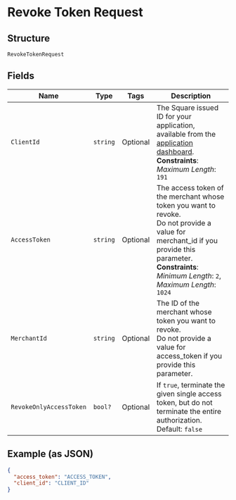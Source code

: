 
# Revoke Token Request

## Structure

`RevokeTokenRequest`

## Fields

| Name | Type | Tags | Description |
|  --- | --- | --- | --- |
| `ClientId` | `string` | Optional | The Square issued ID for your application, available from the<br>[application dashboard](https://connect.squareup.com/apps).<br>**Constraints**: *Maximum Length*: `191` |
| `AccessToken` | `string` | Optional | The access token of the merchant whose token you want to revoke.<br>Do not provide a value for merchant_id if you provide this parameter.<br>**Constraints**: *Minimum Length*: `2`, *Maximum Length*: `1024` |
| `MerchantId` | `string` | Optional | The ID of the merchant whose token you want to revoke.<br>Do not provide a value for access_token if you provide this parameter. |
| `RevokeOnlyAccessToken` | `bool?` | Optional | If `true`, terminate the given single access token, but do not<br>terminate the entire authorization.<br>Default: `false` |

## Example (as JSON)

```json
{
  "access_token": "ACCESS_TOKEN",
  "client_id": "CLIENT_ID"
}
```

